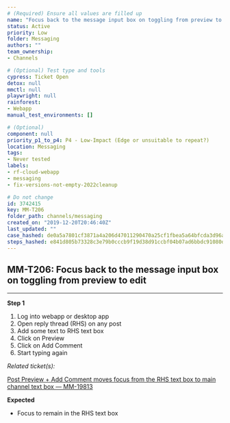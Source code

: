 ```yaml
---
# (Required) Ensure all values are filled up
name: "Focus back to the message input box on toggling from preview to edit"
status: Active
priority: Low
folder: Messaging
authors: ""
team_ownership: 
- Channels

# (Optional) Test type and tools
cypress: Ticket Open
detox: null
mmctl: null
playwright: null
rainforest: 
- Webapp
manual_test_environments: []

# (Optional)
component: null
priority_p1_to_p4: P4 - Low-Impact (Edge or unsuitable to repeat?)
location: Messaging
tags: 
- Never tested
labels: 
- rf-cloud-webapp
- messaging
- fix-versions-not-empty-2022cleanup

# Do not change
id: 3742415
key: MM-T206
folder_path: channels/messaging
created_on: "2019-12-20T20:46:40Z"
last_updated: ""
case_hashed: de0a5a7801cf3871a4a206d47011290470a25cf1fbea5a64bfcda3d96aee74029f521ff88a0062a62b8f471368f61d76
steps_hashed: e841d805b73328c3e79b0cccb9f19d38d91ccbf04b07ad6bbdc91080d1dfe6b47220d2794c2c063d77a3193f14979fbf
---
```


## MM-T206: Focus back to the message input box on toggling from preview to edit

---

**Step 1**

1. Log into webapp or desktop app
2. Open reply thread (RHS) on any post
3. Add some text to RHS text box
4. Click on Preview
5. Click on Add Comment
6. Start typing again

_Related ticket(s):_

[Post Preview + Add Comment moves focus from the RHS text box to main channel text box — MM-19813](https://mattermost.atlassian.net/browse/MM-19813)

**Expected**

- Focus to remain in the RHS text box
